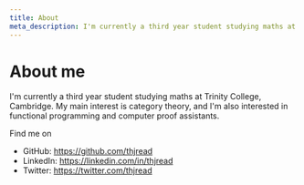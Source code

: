 ```yaml
---
title: About
meta_description: I'm currently a third year student studying maths at Trinity College, Cambridge. My main interest is category theory, and I'm also interested in functional programming and computer proof assistants.
---
```

# About me

I'm currently a third year student studying maths at Trinity College, Cambridge. My main interest is category theory, and I'm also interested in functional programming and computer proof assistants.

Find me on

- GitHub: <https://github.com/thjread>
- LinkedIn: <https://linkedin.com/in/thjread>
- Twitter: <https://twitter.com/thjread>
